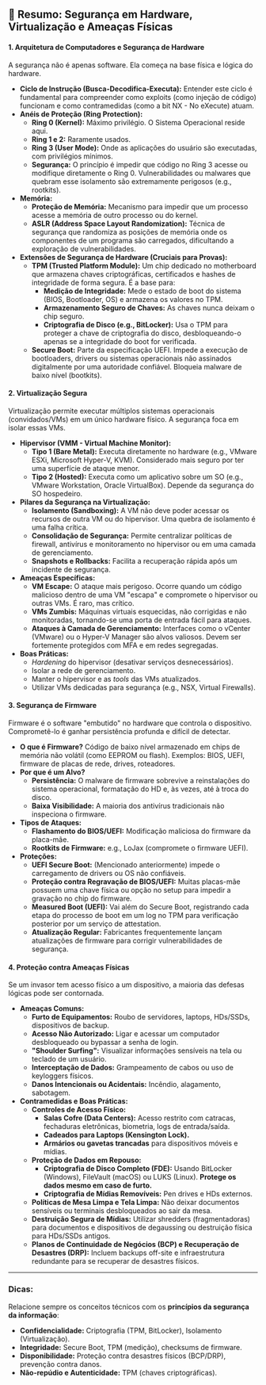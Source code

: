 ## 📘 Resumo: Segurança em Hardware, Virtualização e Ameaças Físicas

#### **1. Arquitetura de Computadores e Segurança de Hardware**

A segurança não é apenas software. Ela começa na base física e lógica do hardware.

*   **Ciclo de Instrução (Busca-Decodifica-Executa):** Entender este ciclo é fundamental para compreender como exploits (como injeção de código) funcionam e como contramedidas (como a bit NX - No eXecute) atuam.
*   **Anéis de Proteção (Ring Protection):**
    *   **Ring 0 (Kernel):** Máximo privilégio. O Sistema Operacional reside aqui.
    *   **Ring 1 e 2:** Raramente usados.
    *   **Ring 3 (User Mode):** Onde as aplicações do usuário são executadas, com privilégios mínimos.
    *   **Segurança:** O princípio é impedir que código no Ring 3 acesse ou modifique diretamente o Ring 0. Vulnerabilidades ou malwares que quebram esse isolamento são extremamente perigosos (e.g., rootkits).
*   **Memória:**
    *   **Proteção de Memória:** Mecanismo para impedir que um processo acesse a memória de outro processo ou do kernel.
    *   **ASLR (Address Space Layout Randomization):** Técnica de segurança que randomiza as posições de memória onde os componentes de um programa são carregados, dificultando a exploração de vulnerabilidades.
*   **Extensões de Segurança de Hardware (Cruciais para Provas):**
    *   **TPM (Trusted Platform Module):** Um chip dedicado no motherboard que armazena chaves criptográficas, certificados e hashes de integridade de forma segura. É a base para:
        *   **Medição de Integridade:** Mede o estado de boot do sistema (BIOS, Bootloader, OS) e armazena os valores no TPM.
        *   **Armazenamento Seguro de Chaves:** As chaves nunca deixam o chip seguro.
        *   **Criptografia de Disco (e.g., BitLocker):** Usa o TPM para proteger a chave de criptografia do disco, desbloqueando-o apenas se a integridade do boot for verificada.
    *   **Secure Boot:** Parte da especificação UEFI. Impede a execução de bootloaders, drivers ou sistemas operacionais não assinados digitalmente por uma autoridade confiável. Bloqueia malware de baixo nível (bootkits).

#### **2. Virtualização Segura**

Virtualização permite executar múltiplos sistemas operacionais (convidados/VMs) em um único hardware físico. A segurança foca em isolar essas VMs.

*   **Hipervisor (VMM - Virtual Machine Monitor):**
    *   **Tipo 1 (Bare Metal):** Executa diretamente no hardware (e.g., VMware ESXi, Microsoft Hyper-V, KVM). Considerado mais seguro por ter uma superfície de ataque menor.
    *   **Tipo 2 (Hosted):** Executa como um aplicativo sobre um SO (e.g., VMware Workstation, Oracle VirtualBox). Depende da segurança do SO hospedeiro.
*   **Pilares da Segurança na Virtualização:**
    *   **Isolamento (Sandboxing):** A VM não deve poder acessar os recursos de outra VM ou do hipervisor. Uma quebra de isolamento é uma falha crítica.
    *   **Consolidação de Segurança:** Permite centralizar políticas de firewall, antivírus e monitoramento no hipervisor ou em uma camada de gerenciamento.
    *   **Snapshots e Rollbacks:** Facilita a recuperação rápida após um incidente de segurança.
*   **Ameaças Específicas:**
    *   **VM Escape:** O ataque mais perigoso. Ocorre quando um código malicioso dentro de uma VM "escapa" e compromete o hipervisor ou outras VMs. É raro, mas crítico.
    *   **VMs Zumbis:** Máquinas virtuais esquecidas, não corrigidas e não monitoradas, tornando-se uma porta de entrada fácil para ataques.
    *   **Ataques à Camada de Gerenciamento:** Interfaces como o vCenter (VMware) ou o Hyper-V Manager são alvos valiosos. Devem ser fortemente protegidos com MFA e em redes segregadas.
*   **Boas Práticas:**
    *   *Hardening* do hipervisor (desativar serviços desnecessários).
    *   Isolar a rede de gerenciamento.
    *   Manter o hipervisor e as *tools* das VMs atualizados.
    *   Utilizar VMs dedicadas para segurança (e.g., NSX, Virtual Firewalls).

#### **3. Segurança de Firmware**

Firmware é o software "embutido" no hardware que controla o dispositivo. Comprometê-lo é ganhar persistência profunda e difícil de detectar.

*   **O que é Firmware?** Código de baixo nível armazenado em chips de memória não volátil (como EEPROM ou flash). Exemplos: BIOS, UEFI, firmware de placas de rede, drives, roteadores.
*   **Por que é um Alvo?**
    *   **Persistência:** O malware de firmware sobrevive a reinstalações do sistema operacional, formatação do HD e, às vezes, até à troca do disco.
    *   **Baixa Visibilidade:** A maioria dos antivírus tradicionais não inspeciona o firmware.
*   **Tipos de Ataques:**
    *   **Flashamento do BIOS/UEFI:** Modificação maliciosa do firmware da placa-mãe.
    *   **Rootkits de Firmware:** e.g., LoJax (compromete o firmware UEFI).
*   **Proteções:**
    *   **UEFI Secure Boot:** (Mencionado anteriormente) impede o carregamento de drivers ou OS não confiáveis.
    *   **Proteção contra Regravação de BIOS/UEFI:** Muitas placas-mãe possuem uma chave física ou opção no setup para impedir a gravação no chip do firmware.
    *   **Measured Boot (UEFI):** Vai além do Secure Boot, registrando cada etapa do processo de boot em um log no TPM para verificação posterior por um serviço de attestation.
    *   **Atualização Regular:** Fabricantes frequentemente lançam atualizações de firmware para corrigir vulnerabilidades de segurança.

#### **4. Proteção contra Ameaças Físicas**

Se um invasor tem acesso físico a um dispositivo, a maioria das defesas lógicas pode ser contornada.

*   **Ameaças Comuns:**
    *   **Furto de Equipamentos:** Roubo de servidores, laptops, HDs/SSDs, dispositivos de backup.
    *   **Acesso Não Autorizado:** Ligar e acessar um computador desbloqueado ou bypassar a senha de login.
    *   **"Shoulder Surfing":** Visualizar informações sensíveis na tela ou teclado de um usuário.
    *   **Interceptação de Dados:** Grampeamento de cabos ou uso de keyloggers físicos.
    *   **Danos Intencionais ou Acidentais:** Incêndio, alagamento, sabotagem.
*   **Contramedidas e Boas Práticas:**
    *   **Controles de Acesso Físico:**
        *   **Salas Cofre (Data Centers):** Acesso restrito com catracas, fechaduras eletrônicas, biometria, logs de entrada/saída.
        *   **Cadeados para Laptops (Kensington Lock).**
        *   **Armários ou gavetas trancadas** para dispositivos móveis e mídias.
    *   **Proteção de Dados em Repouso:**
        *   **Criptografia de Disco Completo (FDE):** Usando BitLocker (Windows), FileVault (macOS) ou LUKS (Linux). **Protege os dados mesmo em caso de furto.**
        *   **Criptografia de Mídias Removíveis:** Pen drives e HDs externos.
    *   **Políticas de Mesa Limpa e Tela Limpa:** Não deixar documentos sensíveis ou terminais desbloqueados ao sair da mesa.
    *   **Destruição Segura de Mídias:** Utilizar shredders (fragmentadoras) para documentos e dispositivos de degaussing ou destruição física para HDs/SSDs antigos.
    *   **Planos de Continuidade de Negócios (BCP) e Recuperação de Desastres (DRP):** Incluem backups off-site e infraestrutura redundante para se recuperar de desastres físicos.

---

### **Dicas:**

Relacione sempre os conceitos técnicos com os **princípios da segurança da informação**:
*   **Confidencialidade:** Criptografia (TPM, BitLocker), Isolamento (Virtualização).
*   **Integridade:** Secure Boot, TPM (medição), checksums de firmware.
*   **Disponibilidade:** Proteção contra desastres físicos (BCP/DRP), prevenção contra danos.
*   **Não-repúdio e Autenticidade:** TPM (chaves criptográficas).
